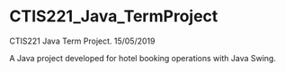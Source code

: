 # CTIS221_Java_TermProject
CTIS221 Java Term Project. 15/05/2019

A Java project developed for hotel booking operations with Java Swing. 


